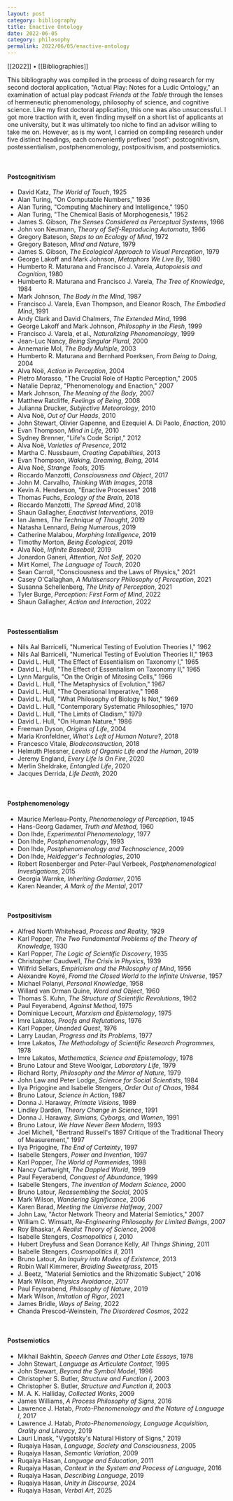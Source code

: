 ```yaml
---
layout: post
category: bibliography
title: Enactive Ontology
date: 2022-06-05
category: philosophy
permalink: 2022/06/05/enactive-ontology
---
```


[[2022]] • [[Bibliographies]]

This bibliography was compiled in the process of doing research for my second doctoral application, "Actual Play: Notes for a Ludic Ontology," an examination of actual play podcast *Friends at the Table* through the lenses of hermeneutic phenomenology, philosophy of science, and cognitive science. Like my first doctoral application, this one was also unsuccessful. I got more traction with it, even finding myself on a short list of applicants at one university, but it was ultimately too niche to find an advisor willing to take me on. However, as is my wont, I carried on compiling research under five distinct headings, each conveniently prefixed 'post': postcognitivism, postessentialism, postphenomenology, postpositivism, and postsemiotics.

<br>


#### Postcognitivism

* David Katz, *The World of Touch*, 1925
* Alan Turing, "On Computable Numbers," 1936
* Alan Turing, "Computing Machinery and Intelligence," 1950
* Alan Turing, "The Chemical Basis of Morphogenesis," 1952
* James S. Gibson, *The Senses Considered as Perceptual Systems*, 1966
* John von Neumann, *Theory of Self-Reproducing Automata*, 1966
* Gregory Bateson, *Steps to an Ecology of Mind*, 1972
* Gregory Bateson, *Mind and Nature*, 1979
* James S. Gibson, *The Ecological Approach to Visual Perception*, 1979
* George Lakoff and Mark Johnson, *Metaphors We Live By*, 1980
* Humberto R. Maturana and Francisco J. Varela, *Autopoiesis and Cognition*, 1980
* Humberto R. Maturana and Francisco J. Varela, *The Tree of Knowledge*, 1984
* Mark Johnson, *The Body in the Mind*, 1987
* Francisco J. Varela, Evan Thompson, and Eleanor Rosch, *The Embodied Mind*, 1991
* Andy Clark and David Chalmers, *The Extended Mind*, 1998
* George Lakoff and Mark Johnson, *Philosophy in the Flesh*, 1999
* Francisco J. Varela, et al., *Naturalizing Phenomenology*, 1999
* Jean-Luc Nancy, *Being Singular Plural*, 2000
* Annemarie Mol, *The Body Multiple*, 2003
* Humberto R. Maturana and Bernhard Poerksen, *From Being to Doing*, 2004
* Alva Noë, *Action in Perception*, 2004
* Pietro Morasso, "The Crucial Role of Haptic Perception," 2005
* Natalie Depraz, "Phenomenology and Enaction," 2007
* Mark Johnson, *The Meaning of the Body*, 2007
* Matthew Ratcliffe, *Feelings of Being*, 2008
* Julianna Drucker, *Subjective Meteorology*, 2010
* Alva Noë, *Out of Our Heads*, 2010
* John Stewart, Olivier Gapenne, and Ezequiel A. Di Paolo, *Enaction*, 2010
* Evan Thompson, *Mind in Life*, 2010
* Sydney Brenner, "Life's Code Script," 2012
* Alva Noë, *Varieties of Presence*, 2012
* Martha C. Nussbaum, *Creating Capabilities*, 2013
* Evan Thompson, *Waking, Dreaming, Being*, 2014
* Alva Noë, *Strange Tools*, 2015
* Riccardo Manzotti, *Consciousness and Object*, 2017
* John M. Carvalho, *Thinking With Images*, 2018
* Kevin A. Henderson, "Enactive Processes" 2018
* Thomas Fuchs, *Ecology of the Brain*, 2018
* Riccardo Manzotti, *The Spread Mind*, 2018
* Shaun Gallagher, *Enactivist Interventions*, 2019
* Ian James, *The Technique of Thought*, 2019
* Natasha Lennard, *Being Numerous*, 2019
* Catherine Malabou, *Morphing Intelligence*, 2019
* Timothy Morton, *Being Ecological*, 2019
* Alva Noë, *Infinite Baseball*, 2019
* Jonardon Ganeri, *Attention, Not Self*, 2020
* Mirt Komel, *The Language of Touch*, 2020
* Sean Carroll, "Consciousness and the Laws of Physics," 2021
* Casey O'Callaghan, *A Multisensory Philosophy of Perception*, 2021
* Susanna Schellenberg, *The Unity of Perception*, 2021
* Tyler Burge, *Perception: First Form of Mind*, 2022
* Shaun Gallagher, *Action and Interaction*, 2022

<br>


#### Postessentialism

* Nils Aal Barricelli, "Numerical Testing of Evolution Theories I," 1962
* Nils Aal Barricelli, "Numerical Testing of Evolution Theories II," 1963
* David L. Hull, "The Effect of Essentialism on Taxonomy I," 1965
* David L. Hull, "The Effect of Essentialism on Taxonomy II," 1965
* Lynn Margulis, "On the Origin of Mitosing Cells," 1966
* David L. Hull, "The Metaphysics of Evolution," 1967
* David L. Hull, "The Operational Imperative," 1968
* David L. Hull, "What Philosophy of Biology Is Not," 1969
* David L. Hull, "Contemporary Systematic Philosophies," 1970
* David L. Hull, "The Limits of Cladism," 1979
* David L. Hull, "On Human Nature," 1986
* Freeman Dyson, *Origins of Life*, 2004
* Maria Kronfeldner, *What's Left of Human Nature?*, 2018
* Francesco Vitale, *Biodeconstruction*, 2018
* Helmuth Plessner, *Levels of Organic Life and the Human*, 2019
* Jeremy England, *Every Life Is On Fire*, 2020
* Merlin Sheldrake, *Entangled Life*, 2020
* Jacques Derrida, *Life Death*, 2020

<br>


#### Postphenomenology

* Maurice Merleau-Ponty, *Phenomenology of Perception*, 1945
* Hans-Georg Gadamer, *Truth and Method*, 1960
* Don Ihde, *Experimental Phenomenology*, 1977
* Don Ihde, *Postphenomenology*, 1993
* Don Ihde, *Postphenomenology and Technoscience*, 2009
* Don Ihde, *Heidegger's Technologies*, 2010
* Robert Rosenberger and Peter-Paul Verbeek, *Postphenomenological Investigations*, 2015
* Georgia Warnke, *Inheriting Gadamer*, 2016
* Karen Neander, *A Mark of the Mental*, 2017

<br>


#### Postpositivism

* Alfred North Whitehead, *Process and Reality*, 1929
* Karl Popper, *The Two Fundamental Problems of the Theory of Knowledge*, 1930
* Karl Popper, *The Logic of Scientific Discovery*, 1935
* Christopher Caudwell, *The Crisis in Physics*, 1939
* Wilfrid Sellars, *Empiricism and the Philosophy of Mind*, 1956
* Alexandre Koyré, *Fromd the Closed World to the Infinite Universe*, 1957
* Michael Polanyi, *Personal Knowledge*, 1958
* Willard van Orman Quine, *Word and Object*, 1960
* Thomas S. Kuhn, *The Structure of Scientific Revolutions*, 1962
* Paul Feyerabend, *Against Method*, 1975
* Dominique Lecourt, *Marxism and Epistemology*, 1975
* Imre Lakatos, *Proofs and Refutations*, 1976
* Karl Popper, *Unended Quest*, 1976
* Larry Laudan, *Progress and Its Problems*, 1977
* Imre Lakatos, *The Methodology of Scientific Research Programmes*, 1978
* Imre Lakatos, *Mathematics, Science and Epistemology*, 1978
* Bruno Latour and Steve Woolgar, *Laboratory Life*, 1979
* Richard Rorty, *Philosophy and the Mirror of Nature*, 1979
* John Law and Peter Lodge, *Science for Social Scientists*, 1984
* Ilya Prigogine and Isabelle Stengers, *Order Out of Chaos*, 1984
* Bruno Latour, *Science in Action*, 1987
* Donna J. Haraway, *Primate Visions*, 1989
* Lindley Darden, *Theory Change in Science*, 1991
* Donna J. Haraway, *Simians, Cyborgs, and Women*, 1991
* Bruno Latour, *We Have Never Been Modern*, 1993
* Joel Michell, "Bertrand Russell's 1897 Critique of the Traditional Theory of Measurement," 1997
* Ilya Prigogine, *The End of Certainty*, 1997
* Isabelle Stengers, *Power and Invention*, 1997
* Karl Popper, *The World of Parmenides*, 1998
* Nancy Cartwright, *The Dappled World*, 1999
* Paul Feyerabend, *Conquest of Abundance*, 1999
* Isabelle Stengers, *The Invention of Modern Science*, 2000
* Bruno Latour, *Reassembling the Social*, 2005
* Mark Wilson, *Wandering Significance*, 2006
* Karen Barad, *Meeting the Universe Halfway*, 2007
* John Law, "Actor Network Theory and Material Semiotics," 2007
* William C. Wimsatt, *Re-Engineering Philosophy for Limited Beings*, 2007
* Roy Bhaskar, *A Realist Theory of Science*, 2008
* Isabelle Stengers, *Cosmopolitics I*, 2010
* Hubert Dreyfuss and Sean Dorrance Kelly, *All Things Shining*, 2011
* Isabelle Stengers, *Cosmopolitics II*, 2011
* Bruno Latour, *An Inquiry into Modes of Existence*, 2013
* Robin Wall Kimmerer, *Braiding Sweetgrass*, 2015
* J. Beetz, "Material Semiotics and the Rhizomatic Subject," 2016
* Mark Wilson, *Physics Avoidance*, 2017
* Paul Feyerabend, *Philosophy of Nature*, 2019
* Mark Wilson, *Imitation of Rigor*, 2021
* James Bridle, *Ways of Being*, 2022
* Chanda Prescod-Weinstein, *The Disordered Cosmos*, 2022

<br>


#### Postsemiotics

* Mikhail Bakhtin, *Speech Genres and Other Late Essays*, 1978
* John Stewart, *Language as Articulate Contact*, 1995
* John Stewart, *Beyond the Symbol Model*, 1996
* Christopher S. Butler, *Structure and Function I*, 2003
* Christopher S. Butler, *Structure and Function II*, 2003
* M. A. K. Halliday, *Collected Works*, 2009
* James Williams, *A Process Philosophy of Signs*, 2016
* Lawrence J. Hatab, *Proto-Phenomenology and the Nature of Language I*, 2017
* Lawrence J. Hatab, *Proto-Phenomenology, Language Acquisition, Orality and Literacy*, 2019
* Lauri Linask, "Vygotsky's Natural History of Signs," 2019
* Ruqaiya Hasan, *Language, Society and Consciousness*, 2005
* Ruqaiya Hasan, *Semantic Variation*, 2009
* Ruqaiya Hasan, *Language and Education*, 2011
* Ruqaiya Hasan, *Context in the System and Process of Language*, 2016
* Ruqaiya Hasan, *Describing Language*, 2019
* Ruqaiya Hasan, *Unity in Discourse*, 2024
* Ruqaiya Hasan, *Verbal Art*, 2025

<br>
